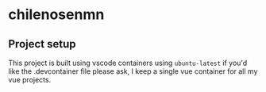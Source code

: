 # chilenosenmn

## Project setup
This project is built using vscode containers using `ubuntu-latest` if you'd like the .devcontainer file please ask, I keep a single vue container for all my vue projects.
